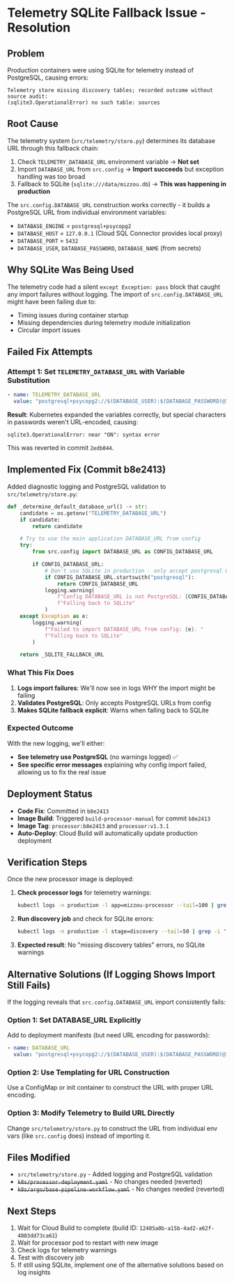 # Telemetry SQLite Fallback Issue - Resolution

## Problem
Production containers were using SQLite for telemetry instead of PostgreSQL, causing errors:
```
Telemetry store missing discovery tables; recorded outcome without source audit: 
(sqlite3.OperationalError) no such table: sources
```

## Root Cause
The telemetry system (`src/telemetry/store.py`) determines its database URL through this fallback chain:
1. Check `TELEMETRY_DATABASE_URL` environment variable → **Not set**
2. Import `DATABASE_URL` from `src.config` → **Import succeeds** but exception handling was too broad
3. Fallback to SQLite (`sqlite:///data/mizzou.db`) → **This was happening in production**

The `src.config.DATABASE_URL` construction works correctly - it builds a PostgreSQL URL from individual environment variables:
- `DATABASE_ENGINE` = `postgresql+psycopg2`
- `DATABASE_HOST` = `127.0.0.1` (Cloud SQL Connector provides local proxy)
- `DATABASE_PORT` = `5432`
- `DATABASE_USER`, `DATABASE_PASSWORD`, `DATABASE_NAME` (from secrets)

## Why SQLite Was Being Used
The telemetry code had a silent `except Exception: pass` block that caught any import failures without logging. The import of `src.config.DATABASE_URL` might have been failing due to:
- Timing issues during container startup
- Missing dependencies during telemetry module initialization
- Circular import issues

## Failed Fix Attempts
### Attempt 1: Set `TELEMETRY_DATABASE_URL` with Variable Substitution
```yaml
- name: TELEMETRY_DATABASE_URL
  value: "postgresql+psycopg2://$(DATABASE_USER):$(DATABASE_PASSWORD)@127.0.0.1:5432/$(DATABASE_NAME)"
```
**Result**: Kubernetes expanded the variables correctly, but special characters in passwords weren't URL-encoded, causing:
```
sqlite3.OperationalError: near "ON": syntax error
```

This was reverted in commit `2edb044`.

## Implemented Fix (Commit b8e2413)
Added diagnostic logging and PostgreSQL validation to `src/telemetry/store.py`:

```python
def _determine_default_database_url() -> str:
    candidate = os.getenv("TELEMETRY_DATABASE_URL")
    if candidate:
        return candidate

    # Try to use the main application DATABASE_URL from config
    try:
        from src.config import DATABASE_URL as CONFIG_DATABASE_URL

        if CONFIG_DATABASE_URL:
            # Don't use SQLite in production - only accept postgresql URLs
            if CONFIG_DATABASE_URL.startswith("postgresql"):
                return CONFIG_DATABASE_URL
            logging.warning(
                f"Config DATABASE_URL is not PostgreSQL: {CONFIG_DATABASE_URL[:20]}... "
                f"Falling back to SQLite"
            )
    except Exception as e:
        logging.warning(
            f"Failed to import DATABASE_URL from config: {e}. "
            f"Falling back to SQLite"
        )

    return _SQLITE_FALLBACK_URL
```

### What This Fix Does
1. **Logs import failures**: We'll now see in logs WHY the import might be failing
2. **Validates PostgreSQL**: Only accepts PostgreSQL URLs from config
3. **Makes SQLite fallback explicit**: Warns when falling back to SQLite

### Expected Outcome
With the new logging, we'll either:
- **See telemetry use PostgreSQL** (no warnings logged) ✅
- **See specific error messages** explaining why config import failed, allowing us to fix the real issue

## Deployment Status
- **Code Fix**: Committed in `b8e2413`
- **Image Build**: Triggered `build-processor-manual` for commit `b8e2413`
- **Image Tag**: `processor:b8e2413` and `processor:v1.3.1`
- **Auto-Deploy**: Cloud Build will automatically update production deployment

## Verification Steps
Once the new processor image is deployed:

1. **Check processor logs** for telemetry warnings:
   ```bash
   kubectl logs -n production -l app=mizzou-processor --tail=100 | grep -i "telemetry\|sqlite"
   ```

2. **Run discovery job** and check for SQLite errors:
   ```bash
   kubectl logs -n production -l stage=discovery --tail=50 | grep -i "telemetry.*missing\|sqlite"
   ```

3. **Expected result**: No "missing discovery tables" errors, no SQLite warnings

## Alternative Solutions (If Logging Shows Import Still Fails)
If the logging reveals that `src.config.DATABASE_URL` import consistently fails:

### Option 1: Set DATABASE_URL Explicitly
Add to deployment manifests (but need URL encoding for passwords):
```yaml
- name: DATABASE_URL
  value: "postgresql+psycopg2://$(DATABASE_USER):$(DATABASE_PASSWORD)@127.0.0.1:5432/$(DATABASE_NAME)"
```

### Option 2: Use Templating for URL Construction
Use a ConfigMap or init container to construct the URL with proper URL encoding.

### Option 3: Modify Telemetry to Build URL Directly
Change `src/telemetry/store.py` to construct the URL from individual env vars (like `src.config` does) instead of importing it.

## Files Modified
- `src/telemetry/store.py` - Added logging and PostgreSQL validation
- ~~`k8s/processor-deployment.yaml`~~ - No changes needed (reverted)
- ~~`k8s/argo/base-pipeline-workflow.yaml`~~ - No changes needed (reverted)

## Next Steps
1. Wait for Cloud Build to complete (build ID: `12405a0b-a15b-4ad2-a62f-4803dd73ca61`)
2. Wait for processor pod to restart with new image
3. Check logs for telemetry warnings
4. Test with discovery job
5. If still using SQLite, implement one of the alternative solutions based on log insights
